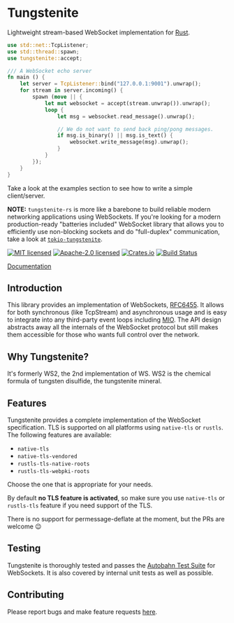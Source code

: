 # Tungstenite

Lightweight stream-based WebSocket implementation for [Rust](https://www.rust-lang.org/).

```rust
use std::net::TcpListener;
use std::thread::spawn;
use tungstenite::accept;

/// A WebSocket echo server
fn main () {
    let server = TcpListener::bind("127.0.0.1:9001").unwrap();
    for stream in server.incoming() {
        spawn (move || {
            let mut websocket = accept(stream.unwrap()).unwrap();
            loop {
                let msg = websocket.read_message().unwrap();

                // We do not want to send back ping/pong messages.
                if msg.is_binary() || msg.is_text() {
                    websocket.write_message(msg).unwrap();
                }
            }
        });
    }
}
```

Take a look at the examples section to see how to write a simple client/server.

**NOTE:** `tungstenite-rs` is more like a barebone to build reliable modern networking applications
using WebSockets. If you're looking for a modern production-ready "batteries included" WebSocket
library that allows you to efficiently use non-blocking sockets and do "full-duplex" communication,
take a look at [`tokio-tungstenite`](https://github.com/snapview/tokio-tungstenite).

[![MIT licensed](https://img.shields.io/badge/License-MIT-blue.svg)](./LICENSE-MIT)
[![Apache-2.0 licensed](https://img.shields.io/badge/License-Apache%202.0-blue.svg)](./LICENSE-APACHE)
[![Crates.io](https://img.shields.io/crates/v/tungstenite.svg?maxAge=2592000)](https://crates.io/crates/tungstenite)
[![Build Status](https://travis-ci.org/snapview/tungstenite-rs.svg?branch=master)](https://travis-ci.org/snapview/tungstenite-rs)

[Documentation](https://docs.rs/tungstenite)

Introduction
------------
This library provides an implementation of WebSockets,
[RFC6455](https://tools.ietf.org/html/rfc6455). It allows for both synchronous (like TcpStream)
and asynchronous usage and is easy to integrate into any third-party event loops including
[MIO](https://github.com/tokio-rs/mio). The API design abstracts away all the internals of the
WebSocket protocol but still makes them accessible for those who wants full control over the
network.

Why Tungstenite?
----------------

It's formerly WS2, the 2nd implementation of WS. WS2 is the chemical formula of
tungsten disulfide, the tungstenite mineral.

Features
--------

Tungstenite provides a complete implementation of the WebSocket specification.
TLS is supported on all platforms using `native-tls` or `rustls`. The following
features are available:

* `native-tls`
* `native-tls-vendored`
* `rustls-tls-native-roots`
* `rustls-tls-webpki-roots`

Choose the one that is appropriate for your needs.

By default **no TLS feature is activated**, so make sure you use `native-tls` or
`rustls-tls` feature if you need support of the TLS.

There is no support for permessage-deflate at the moment, but the PRs are welcome :wink:

Testing
-------

Tungstenite is thoroughly tested and passes the [Autobahn Test Suite](https://crossbar.io/autobahn/) for
WebSockets. It is also covered by internal unit tests as well as possible.

Contributing
------------

Please report bugs and make feature requests [here](https://github.com/snapview/tungstenite-rs/issues).
